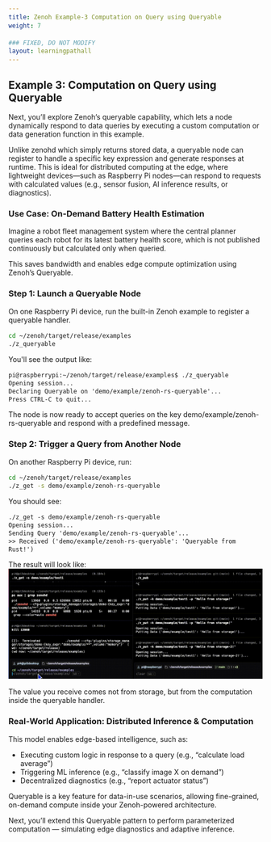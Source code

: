```yaml
---
title: Zenoh Example-3 Computation on Query using Queryable
weight: 7

### FIXED, DO NOT MODIFY
layout: learningpathall
---
```


## Example 3: Computation on Query using Queryable

Next, you’ll explore Zenoh’s queryable capability, which lets a node dynamically respond to data queries by executing a custom computation or data generation function in this example.

Unlike zenohd which simply returns stored data, a queryable node can register to handle a specific key expression and generate responses at runtime. This is ideal for distributed computing at the edge, where lightweight devices—such as Raspberry Pi nodes—can respond to requests with calculated values (e.g., sensor fusion, AI inference results, or diagnostics).

### Use Case: On-Demand Battery Health Estimation

Imagine a robot fleet management system where the central planner queries each robot for its latest battery health score, which is not published continuously but calculated only when queried.

This saves bandwidth and enables edge compute optimization using Zenoh’s Queryable.

### Step 1: Launch a Queryable Node

On one Raspberry Pi device, run the built-in Zenoh example to register a queryable handler.

```bash
cd ~/zenoh/target/release/examples
./z_queryable
```

You'll see the output like:

```
pi@raspberrypi:~/zenoh/target/release/examples$ ./z_queryable
Opening session...
Declaring Queryable on 'demo/example/zenoh-rs-queryable'...
Press CTRL-C to quit...
```

The node is now ready to accept queries on the key demo/example/zenoh-rs-queryable and respond with a predefined message.

### Step 2: Trigger a Query from Another Node

On another Raspberry Pi device, run:

```bash
cd ~/zenoh/target/release/examples
./z_get -s demo/example/zenoh-rs-queryable
```

You should see:

```
./z_get -s demo/example/zenoh-rs-queryable
Opening session...
Sending Query 'demo/example/zenoh-rs-queryable'...
>> Received ('demo/example/zenoh-rs-queryable': 'Queryable from Rust!')
```

The result will look like: 
![img3 alt-text#center](zenoh_ex3.gif "Figure 3: Computation on Query using Queryable")

The value you receive comes not from storage, but from the computation inside the queryable handler.

### Real-World Application: Distributed Inference & Computation

This model enables edge-based intelligence, such as:
- Executing custom logic in response to a query (e.g., “calculate load average”)
- Triggering ML inference (e.g., “classify image X on demand”)
- Decentralized diagnostics (e.g., “report actuator status”)

Queryable is a key feature for data-in-use scenarios, allowing fine-grained, on-demand compute inside your Zenoh-powered architecture.

Next, you’ll extend this Queryable pattern to perform parameterized computation — simulating edge diagnostics and adaptive inference.